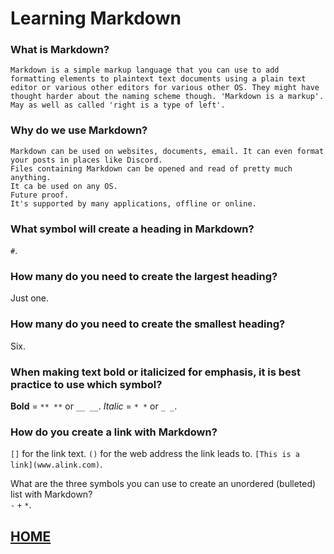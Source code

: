 # Learning Markdown

### What is Markdown?  
    Markdown is a simple markup language that you can use to add formatting elements to plaintext text documents using a plain text editor or various other editors for various other OS. They might have thought harder about the naming scheme though. 'Markdown is a markup'. May as well as called 'right is a type of left'.  

### Why do we use Markdown?  
    Markdown can be used on websites, documents, email. It can even format your posts in places like Discord.  
    Files containing Markdown can be opened and read of pretty much anything.  
    It ca be used on any OS.  
    Future proof.  
    It's supported by many applications, offline or online.  

### What symbol will create a heading in Markdown?    
`#`.  


### How many do you need to create the largest heading?    
Just one.  


### How many do you need to create the smallest heading?    
Six.  


### When making text bold or italicized for emphasis, it is best practice to use which symbol?    
**Bold** = `** **` or `__ __`.  *Italic* = `* *` or `_ _`.  


### How do you create a link with Markdown?   
`[]` for the link text. `()` for the web address the link leads to. `[This is a link](www.alink.com)`.  


What are the three symbols you can use to create an unordered (bulleted) list with Markdown?    
`-` `+` `*`.  


## [HOME](README.md)